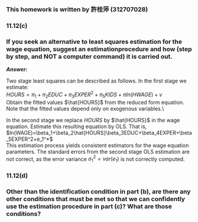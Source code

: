### This homework is written by 許桂萍 (312707028)
### 11.12(c)
### If you seek an alternative to least squares estimation for the wage equation, suggest an estimationprocedure and how (step by step, and NOT a computer command) it is carried out.

***Answer:***

Two stage least squares can be described as follows. 
In the first stage we estimate:\
$HOURS=\pi_1+\pi_2 EDUC+\pi_3EXPER^2+\pi_5KIDS+\pi ln(HWAGE)+v$\
Obtain the fitted values $\hat{HOURS}$ from the reduced form equation. Note that the fitted values depend only on exogenous variables.\

In the second stage we replace $HOURS$ by $\hat{HOURS}$ in the wage equation. Estimate this resulting equation by OLS. That is,\
$ln(WAGE)=\beta_1+\beta_2\hat{HOURS}\beta_3EDUC+\beta_4EXPER+\beta_5EXPER^2+e_1^*$\
This estimation process yields consistent estimators for the wage equation parameters. The standard errors from the second stage OLS estimation are not correct, as the error variance
$\sigma_1^2=var(e_1)$ is not correctly computed.


### 11.12(d)
### Other than the identification condition in part (b), are there any other conditions that must be met so that we can confidently use the estimation procedure in part (c)? What are those conditions?
